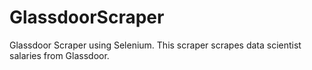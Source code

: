 # GlassdoorScraper

Glassdoor Scraper using Selenium. This scraper scrapes data scientist salaries from Glassdoor.
